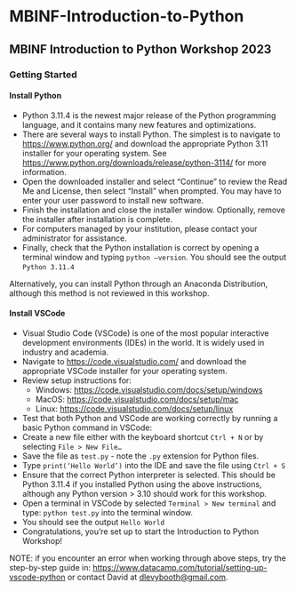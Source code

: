 # MBINF-Introduction-to-Python

## MBINF Introduction to Python Workshop 2023

### Getting Started

#### Install Python

- Python 3.11.4 is the newest major release of the Python programming language, and it contains many new features and optimizations.
- There are several ways to install Python. The simplest is to navigate to https://www.python.org/ and download the appropriate Python 3.11 installer for your operating system. See https://www.python.org/downloads/release/python-3114/ for more information. 
- Open the downloaded installer and select “Continue” to review the Read Me and License, then select “Install” when prompted. You may have to enter your user password to install new software. 
- Finish the installation and close the installer window. Optionally, remove the installer after installation is complete. 
- For computers managed by your institution, please contact your administrator for assistance. 
- Finally, check that the Python installation is correct by opening a terminal window and typing `python –version`. You should see the output `Python 3.11.4` 

Alternatively, you can install Python through an Anaconda Distribution, although this method is not reviewed in this workshop. 


#### Install VSCode
- Visual Studio Code (VSCode) is one of the most popular interactive development environments (IDEs) in the world. It is widely used in industry and academia. 
- Navigate to https://code.visualstudio.com/ and download the appropriate VSCode installer for your operating system. 
- Review setup instructions for:
    - Windows: https://code.visualstudio.com/docs/setup/windows
    - MacOS: https://code.visualstudio.com/docs/setup/mac
    - Linux: https://code.visualstudio.com/docs/setup/linux
- Test that both Python and VSCode are working correctly by running a basic Python command in VSCode:
- Create a new file either with the keyboard shortcut `Ctrl + N` or by selecting `File > New File…` 
- Save the file as `test.py` - note the `.py` extension for Python files.  
- Type `print(‘Hello World’)` into the IDE and save the file using `Ctrl + S`
- Ensure that the correct Python interpreter is selected. This should be Python 3.11.4 if you installed Python using the above instructions, although any Python version > 3.10 should work for this workshop. 
- Open a terminal in VSCode by selected `Terminal > New terminal` and type: `python test.py` into the terminal window. 
- You should see the output `Hello World`
- Congratulations, you’re set up to start the Introduction to Python Workshop!

NOTE: if you encounter an error when working through above steps, try the step-by-step guide in: https://www.datacamp.com/tutorial/setting-up-vscode-python or contact David at dlevybooth@gmail.com. 






 


